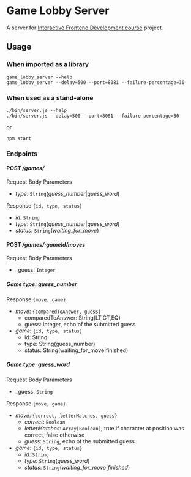 # Game Lobby Server

A server for [Interactive Frontend Development course](https://courses.cs.ut.ee/2017/react/spring/) project.

## Usage

### When imported as a library

```
game_lobby_server --help
game_lobby_server --delay=500 --port=8081 --failure-percentage=30
```

### When used as a stand-alone

```
./bin/server.js --help
./bin/server.js --delay=500 --port=8081 --failure-percentage=30
```

or 
```
npm start
```

### Endpoints

#### POST _/games/_

Request Body Parameters
* _type_: `String`(_guess_number_|_guess_word_)

Response `{id, type, status}`
* _id_: `String`
* _type_: `String`(_guess_number_|_guess_word_)
* _status_: `String`(_waiting_for_move_)

#### POST _/games/:gameId/moves_

Request Body Parameters
* _guess: `Integer`

##### Game type: _guess_number_

Response `{move, game}`

* _move_: `{comparedToAnswer, guess}`
  * comparedToAnswer: String(LT,GT,EQ)
  * guess: Integer, echo of the submitted guess
* _game_: `{id, type, status}`
  * id: String
  * type: String(guess_number)
  * status: String(waiting_for_move|finished)

##### Game type: _guess_word_

Request Body Parameters
* _guess: `String`

Response `{move, game}`

* _move_: `{correct, letterMatches, guess}`
  * _correct_: `Boolean`
  * _letterMatches_: `Array[Boolean]`, true if character at position was correct, false otherwise
  * _guess_: `String`, echo of the submitted guess
* _game_: `{id, type, status}`
  * _id_: `String`
  * _type_: `String`(_guess_word_)
  * _status_: `String`(_waiting_for_move_|_finished_)
